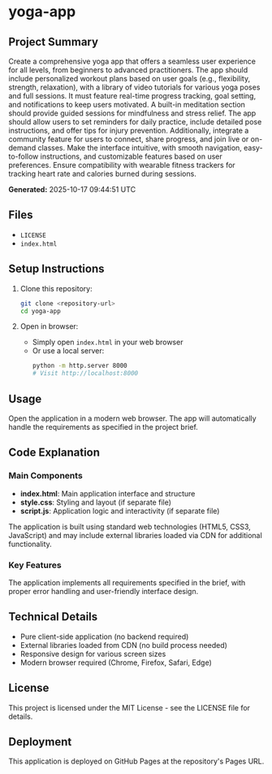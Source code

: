 # yoga-app

## Project Summary

Create a comprehensive yoga app that offers a seamless user experience for all levels, from beginners to advanced practitioners. The app should include personalized workout plans based on user goals (e.g., flexibility, strength, relaxation), with a library of video tutorials for various yoga poses and full sessions. It must feature real-time progress tracking, goal setting, and notifications to keep users motivated. A built-in meditation section should provide guided sessions for mindfulness and stress relief. The app should allow users to set reminders for daily practice, include detailed pose instructions, and offer tips for injury prevention. Additionally, integrate a community feature for users to connect, share progress, and join live or on-demand classes. Make the interface intuitive, with smooth navigation, easy-to-follow instructions, and customizable features based on user preferences. Ensure compatibility with wearable fitness trackers for tracking heart rate and calories burned during sessions.

**Generated:** 2025-10-17 09:44:51 UTC

## Files

- `LICENSE`
- `index.html`

## Setup Instructions

1. Clone this repository:
   ```bash
   git clone <repository-url>
   cd yoga-app
   ```

2. Open in browser:
   - Simply open `index.html` in your web browser
   - Or use a local server:
     ```bash
     python -m http.server 8000
     # Visit http://localhost:8000
     ```

## Usage

Open the application in a modern web browser. The app will automatically handle the requirements as specified in the project brief.

## Code Explanation

### Main Components

- **index.html**: Main application interface and structure
- **style.css**: Styling and layout (if separate file)
- **script.js**: Application logic and interactivity (if separate file)

The application is built using standard web technologies (HTML5, CSS3, JavaScript) and may include external libraries loaded via CDN for additional functionality.

### Key Features

The application implements all requirements specified in the brief, with proper error handling and user-friendly interface design.

## Technical Details

- Pure client-side application (no backend required)
- External libraries loaded from CDN (no build process needed)
- Responsive design for various screen sizes
- Modern browser required (Chrome, Firefox, Safari, Edge)

## License

This project is licensed under the MIT License - see the LICENSE file for details.

## Deployment

This application is deployed on GitHub Pages at the repository's Pages URL.
